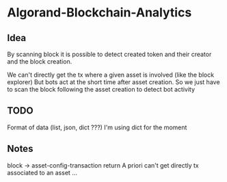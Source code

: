 # Algorand-Blockchain-Analytics

## Idea
By scanning block it is possible to detect created token and their creator and the block creation.

We can't directly get the tx where a given asset is involved (like the block explorer)
But bots act at the short time after asset creation. So we just have to scan the block following the asset creation to detect bot activity

## TODO
Format of data (list, json, dict ???) I'm using dict for the moment

## Notes

block -> asset-config-transaction return
A priori can't get directly tx associated to an asset ... 
